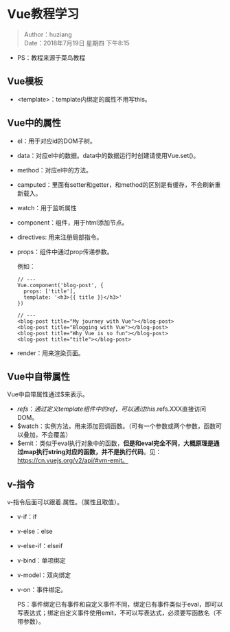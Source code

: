 # Vue教程学习

> Author：huziang<br>Date：2018年7月19日 星期四 下午8:15

- PS：教程来源于菜鸟教程

## Vue模板

- \<template\>：template内绑定的属性不用写this。

## Vue中的属性

- el：用于对应id的DOM子树。

- data：对应el中的数据。data中的数据运行时创建请使用Vue.set()。

- method：对应el中的方法。

- camputed：里面有setter和getter，和method的区别是有缓存，不会刷新重新载入。

- watch：用于监听属性

- component：组件，用于html添加节点。

- directives: 用来注册局部指令。

- props：组件中通过prop传递参数。

  例如：

  ```vue
  // ---
  Vue.component('blog-post', {
    props: ['title'],
    template: '<h3>{{ title }}</h3>'
  })
  
  // ---
  <blog-post title="My journey with Vue"></blog-post>
  <blog-post title="Blogging with Vue"></blog-post>
  <blog-post title="Why Vue is so fun"></blog-post>
  <blog-post title="title"></blog-post>
  ```

- render：用来渲染页面。

## Vue中自带属性

Vue中自带属性通过$来表示。

- $refs：通过定义template组件中的ref，可以通过this.$refs.XXX直接访问DOM。
- $watch：实例方法，用来添加回调函数。（可有一个参数或两个参数，函数可以叠加，不会覆盖）
- $emit：类似于eval执行对象中的函数，**但是和eval完全不同，大概原理是通过map执行string对应的函数，并不是执行代码**。见：https://cn.vuejs.org/v2/api/#vm-emit。

## v-指令

v-指令后面可以跟着.属性。（属性且取值）。

- v-if：if

- v-else：else

- v-else-if：elseif

- v-bind：单项绑定

- v-model：双向绑定

- v-on：事件绑定。

  PS：事件绑定已有事件和自定义事件不同，绑定已有事件类似于eval，即可以写表达式；绑定自定义事件使用emit，不可以写表达式，必须要写函数名（不带参数）。